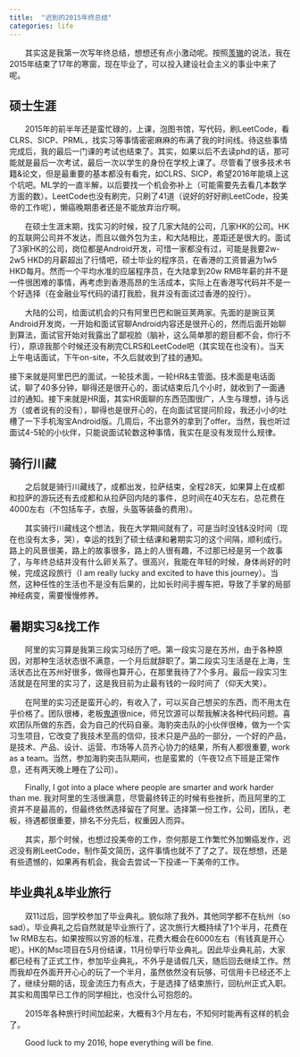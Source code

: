 ```yaml
---
title:  "迟到的2015年终总结"
categories: life
---
```

&emsp;&emsp;其实这是我第一次写年终总结，想想还有点小激动呢。按照[羡辙](http://zhangwenli.com/blog/2015/12/25/goodbye-2015/)的说法，我在2015年结束了17年的寒窗，现在毕业了，可以投入建设社会主义的事业中来了呢。

## 硕士生涯
&emsp;&emsp;2015年的前半年还是蛮忙碌的，上课，泡图书馆，写代码，刷LeetCode，看CLRS、SICP、PRML，找实习等事情密密麻麻的布满了我的时间线。待这些事情完成后，我的最后一门课的考试也结束了。其实，如果以后不去读phd的话，那可能就是最后一次考试，最后一次以学生的身份在学校上课了。尽管看了很多技术书籍&论文，但是最重要的基本都没有看完，如CLRS、SICP，希望2016年能填上这个坑吧。ML学的一直半解，以后要找一个机会弥补上（可能需要先去看几本数学方面的数）。LeetCode也没有刷完，只刷了41道（说好的好好刷LeetCode，投美帝的工作呢），懒癌晚期患者还是不能放弃治疗啊。

&emsp;&emsp;在硕士生涯末期，找实习的时候，投了几家大陆的公司，几家HK的公司。HK的互联网公司并不发达，而且以做外包为主，和大陆相比，差距还是很大的。面试了3家HK的公司，岗位都是Android开发，可惜一家都没有过，可能是我要2w-2w5 HKD的月薪超出了行情吧，硕士毕业的程序员，在香港的工资普遍为1w5 HKD每月。然而一个平均水准的应届程序员，在大陆拿到20w RMB年薪的并不是一件很困难的事情，再考虑到香港高昂的生活成本，实际上在香港写代码并不是一个好选择（在金融业写代码的请打我脸，我并没有面试过香港的投行）。

&emsp;&emsp;大陆的公司，给面试机会的只有阿里巴巴和豌豆荚两家。先面的是豌豆荚Android开发岗，一开始和面试官聊Android内容还是很开心的，然而后面开始聊到算法，面试官开始对我露出了鄙视脸（脑补，这么简单那的题目都不会，你行不行），原谅我那个时候还没有刷完CLRS和LeetCode吧（其实现在也没有）。当天上午电话面试，下午on-site，不久后就收到了挂的通知。

接下来就是阿里巴巴的面试，一轮技术面，一轮HR&主管面。技术面是电话面试，聊了40多分钟，聊得还是很开心的，面试结束后几个小时，就收到了一面通过的通知。接下来就是HR面，其实HR面聊的东西范围很广，人生与理想，诗与远方（或者说有的没有），聊得也是很开心的，在向面试官提问阶段，我还小小的吐槽了一下手机淘宝Android版。几周后，不出意外的拿到了offer。当然，我也听过面试4-5轮的小伙伴，只能说面试轮数这种事情，我实在是没有发现什么规律。

## 骑行川藏
&emsp;&emsp;之后就是骑行川藏线了，成都出发，拉萨结束，全程28天，如果算上在成都和拉萨的游玩还有去成都和从拉萨回内陆的事件，总时间在40天左右，总花费在4000左右（不包括车子，衣服，头盔等装备的费用）。

&emsp;&emsp;其实骑行川藏线这个想法，我在大学期间就有了，可是当时没钱&没时间（现在也没有太多，哭），幸运的找到了硕士结课和暑期实习的这个间隔，顺利成行。路上的风景很美，路上的故事很多，路上的人很有趣，不过那已经是另一个故事了，与年终总结并没有什么卵关系了。很高兴，我能在年轻的时候，身体尚好的时候，完成这段旅行（I am really lucky and excited to have this journey）。当然，这种任性的生活也不是没有后果的，比如长时间手握车把，导致了手掌的局部神经病变，需要慢慢修养。

## 暑期实习&找工作
&emsp;&emsp;阿里的实习算是我第三段实习经历了吧。第一段实习是在苏州，由于各种原因，对那种生活状态很不满意，一个月后就辞职了。第二段实习生活是在上海，生活状态比在苏州好很多，做得也算开心，在那里我待了7个多月。最后一段实习生活就是在阿里的实习了，这是我目前为止最有钱的一段时间了（仰天大笑）。

&emsp;&emsp;在阿里的实习还是蛮开心的，有收入了，可以买自己想买的东西，而不用太在乎价格了。团队很棒，老板[鬼道](https://github.com/luics)很nice，师兄饮源可以帮我解决各种代码问题。喜欢团队所做的东西，会为自己的代码自豪。海豹突击队的小伙伴很棒，做为一个实习生项目，它改变了我技术至高的信仰，技术只是产品的一部分，一个好的产品，是技术、产品、设计、运营、市场等人员齐心协力的结果，所有人都很重要, work as a team。当然，参加海豹突击队期间，也是蛮累的（午夜12点下班是正常作息，还有两天晚上睡在了公司）。

&emsp;&emsp;Finally, I got into a place where people are smarter and work harder than me. 我对阿里的生活很满意，尽管最终转正的时候有些挫折，而且阿里的工资并不是最高的，但最终依然选择留在了阿里。选择第一份工作，公司，团队，老板，待遇都很重要，排名不分先后，权重因人而异。

&emsp;&emsp;其实，那个时候，也想过投美帝的工作，奈何那是工作繁忙外加懒癌发作，迟迟没有刷LeetCode，制作英文简历，这件事情也就不了了之了。现在想想，还是有些遗憾的，如果再有机会，我会去尝试一下投递一下美帝的工作。

## 毕业典礼&毕业旅行
&emsp;&emsp;双11过后，回学校参加了毕业典礼。貌似除了我外，其他同学都不在杭州（so sad）。毕业典礼之后自然就是毕业旅行了，这次旅行大概持续了1个半月，花费在1w RMB左右。如果按照以穷游的标准，花费大概会在6000左右（有钱真是开心呢）。HK的Msc项目在5月份结课，11月份举行毕业典礼。因此毕业典礼前，大家都已经有了正式工作，参加毕业典礼，不外乎是请假几天，随后回去继续工作。然而我却在外面开开心心的玩了一个半月，虽然依然没有玩够，可信用卡已经还不上了，继续分期的话，现金流压力有点大，于是选择了结束旅行，回杭州正式入职。其实和周围早已工作的同学相比，也没什么可抱怨的。

&emsp;&emsp;2015年各种旅行时间加起来，大概有3个月左右，不知何时能再有这样的机会了。

&emsp;&emsp;Good luck to my 2016, hope everything will be fine.
